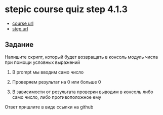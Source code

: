# stepic course quiz step 4.1.3 

 * [course url](https://stepik.org/8540)
 * [step url](https://stepik.org/lesson/87540/step/3?unit=63912)
 
 
## Задание

Напишите скрипт, который будет возвращать в консоль модуль числа при помощи условных выражений

1. В prompt мы вводим само число

2. Проверяем результат на 0 или больше 0

3. В зависимости от результата проверки выводим в консоль либо само число, либо противоположное ему


Ответ пришлите в виде ссылки на github
